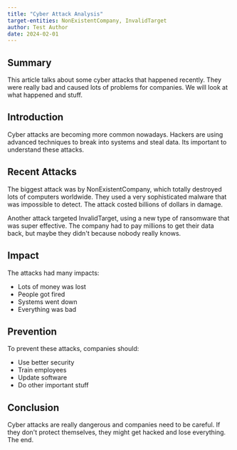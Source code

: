 ```yaml
---
title: "Cyber Attack Analysis"
target-entities: NonExistentCompany, InvalidTarget
author: Test Author
date: 2024-02-01
---
```


## Summary
This article talks about some cyber attacks that happened recently. They were really bad and caused lots of problems for companies. We will look at what happened and stuff.

## Introduction
Cyber attacks are becoming more common nowadays. Hackers are using advanced techniques to break into systems and steal data. Its important to understand these attacks.

## Recent Attacks
The biggest attack was by NonExistentCompany, which totally destroyed lots of computers worldwide. They used a very sophisticated malware that was impossible to detect. The attack costed billions of dollars in damage.

Another attack targeted InvalidTarget, using a new type of ransomware that was super effective. The company had to pay millions to get their data back, but maybe they didn't because nobody really knows.

## Impact
The attacks had many impacts:
- Lots of money was lost
- People got fired
- Systems went down
- Everything was bad

## Prevention
To prevent these attacks, companies should:
- Use better security
- Train employees
- Update software
- Do other important stuff

## Conclusion
Cyber attacks are really dangerous and companies need to be careful. If they don't protect themselves, they might get hacked and lose everything. The end. 